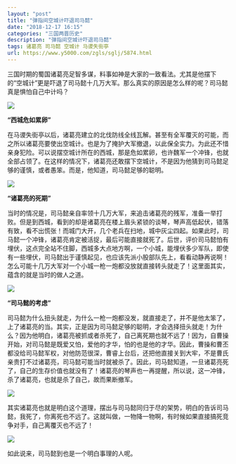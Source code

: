 ```yaml
---
layout: "post"
title: "弹指间空城计吓退司马懿"
date: "2018-12-17 16:15"
categories: "三国两晋历史"
description: "弹指间空城计吓退司马懿"
tags: 诸葛亮 司马懿 空城计 马谡失街亭
url: https://www.y5000.com/zgls/sglj/5874.html
---
```






三国时期的蜀国诸葛亮足智多谋，料事如神是大家的一致看法。尤其是他摆下的“空城计”更是吓退了司马懿十几万大军。那么真实的原因是怎么样的呢？司马懿真是惧怕自己中计吗？

![](https://img.y5000.com/uploads/allimg/161125/09404GD1-0.jpg)

**“西城危如累卵”**

在马谡失街亭以后，诸葛亮建立的北伐防线全线瓦解。甚至有全军覆灭的可能，而之所以诸葛亮要使出空城计。也是为了掩护大军撤退，以此保全实力。为此还不惜亲身犯险。可以说摆空城计所在的西城，那是危如累卵，也许魏军一个冲锋，也就全部占领了。在这样的情况下，诸葛亮还敢摆下空城计，不是因为他猜到司马懿足够的谨慎，或者愚笨。而是，他知道，司马懿足够的聪明。

![](https://img.y5000.com/uploads/allimg/161125/09404M403-1.jpg)

**“诸葛亮的死期”**

当时的情况是，司马懿亲自率领十几万大军，来追击诸葛亮的残军，准备一举打败。但是到西城，看到的却是诸葛亮在楼上眉头紧锁的谈琴，琴声高低起伏，错落有致，看不出慌张！而城门大开，几个老兵在扫地，城中灰尘四起。如果此时，司马懿一个冲锋，诸葛亮肯定被活捉，最后可能直接就死了。后世，评价司马懿怕有埋伏，这点完全站不住脚，西城多大点地方啊，一个小城，能埋伏多少军队，即使有一些埋伏，司马懿出于谨慎起见，也应该先派小股部队先上，看看动静再说啊！怎么可能十几万大军对一个小城一枪一炮都没放就直接转头就走了！这里面其实，蕴含的就是当时的做人之道。

![](https://img.y5000.com/uploads/allimg/161125/09404J644-2.jpg)

**“司马懿的考虑”**

司马懿为什么扭头就走，为什么一枪一炮都没发，就直接走了，并不是他太笨了，上了诸葛亮的当。其实，正是因为司马懿足够的聪明，才会选择扭头就走！为什么？因为他明白，诸葛亮被抓或者杀死了，自己离死期也就不远了！因为，自曹操开始，对司马懿是既爱又怕，爱他的才华，怕的也是他的才华。因此，曹操和曹丕都没给司马懿军权，对他防范很深，曹睿上台后，还把他直接关到大牢，不是曹氏亲贵打不过诸葛亮，司马懿可能当时就被杀了。因此，司马懿知道，一旦诸葛亮死了，自己的生存价值也就没有了！诸葛亮的琴声也一再提醒，所以说，这一冲锋，杀了诸葛亮，也就是杀了自己，故而果断撤军。

![](https://img.y5000.com/uploads/allimg/161125/09404H443-3.jpg)

其实诸葛亮也就是明白这个道理，摆出与司马懿同归于尽的架势，明白的告诉司马懿，我死了，你离死也不远了。这就叫做，一物降一物啊，有时候如果直接搞死竞争对手，自己离覆灭也不远了！

![](https://img.y5000.com/uploads/allimg/161125/09404L2V-4.jpg)

如此说来，司马懿到也是一个明白事理的人呢。
